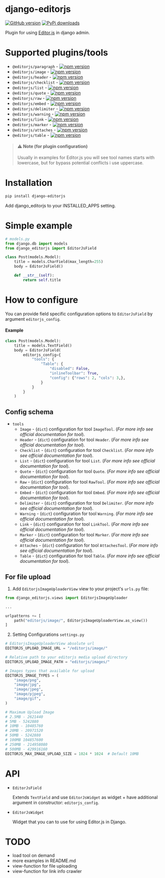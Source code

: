 # django-editorjs

[![GitHub version](https://badge.fury.io/gh/VLZH%2Fdjango-editorjs.svg)](https://badge.fury.io/gh/VLZH%2Fdjango-editorjs)
[![PyPi downloads](https://img.shields.io/pypi/dm/django-editorjs)](https://pypi.org/project/django-editorjs/)

Plugin for using [Editor.js](https://editorjs.io/) in django admin.

# Supported plugins/tools

- `@editorjs/paragraph` - [![npm version](https://badge.fury.io/js/%40editorjs%2Fparagraph.svg)](https://badge.fury.io/js/%40editorjs%2Fparagraph)
- `@editorjs/image` - [![npm version](https://badge.fury.io/js/%40editorjs%2Fimage.svg)](https://badge.fury.io/js/%40editorjs%2Fimage)
- `@editorjs/header` - [![npm version](https://badge.fury.io/js/%40editorjs%2Fheader.svg)](https://badge.fury.io/js/%40editorjs%2Fheader)
- `@editorjs/checklist` - [![npm version](https://badge.fury.io/js/%40editorjs%2Fchecklist.svg)](https://badge.fury.io/js/%40editorjs%2Fchecklist)
- `@editorjs/list` - [![npm version](https://badge.fury.io/js/%40editorjs%2Flist.svg)](https://badge.fury.io/js/%40editorjs%2Flist)
- `@editorjs/quote` - [![npm version](https://badge.fury.io/js/%40editorjs%2Fquote.svg)](https://badge.fury.io/js/%40editorjs%2Fquote)
- `@editorjs/raw` - [![npm version](https://badge.fury.io/js/%40editorjs%2Fraw.svg)](https://badge.fury.io/js/%40editorjs%2Fraw)
- `@editorjs/embed` - [![npm version](https://badge.fury.io/js/%40editorjs%2Fembed.svg)](https://badge.fury.io/js/%40editorjs%2Fembed)
- `@editorjs/delimiter` - [![npm version](https://badge.fury.io/js/%40editorjs%2Fdelimiter.svg)](https://badge.fury.io/js/%40editorjs%2Fdelimiter)
- `@editorjs/warning` - [![npm version](https://badge.fury.io/js/%40editorjs%2Fwarning.svg)](https://badge.fury.io/js/%40editorjs%2Fwarning)
- `@editorjs/link` - [![npm version](https://badge.fury.io/js/%40editorjs%2Flink.svg)](https://badge.fury.io/js/%40editorjs%2Flink)
- `@editorjs/marker` - [![npm version](https://badge.fury.io/js/%40editorjs%2Fmarker.svg)](https://badge.fury.io/js/%40editorjs%2Fmarker)
- `@editorjs/attaches` - [![npm version](https://badge.fury.io/js/%40editorjs%2Fattaches.svg)](https://badge.fury.io/js/%40editorjs%2Fattaches)
- `@editorjs/table` - [![npm version](https://badge.fury.io/js/%40editorjs%2Ftable.svg)](https://badge.fury.io/js/%40editorjs%2Ftable)

> #### ⚠️ Note (for plugin configuration)
>
> Usually in examples for Editor.js you will see tool names starts with lowercase, but for bypass potential conflicts i use uppercase.

# Installation

```bash
pip install django-editorjs
```

Add django_editorjs to your INSTALLED_APPS setting.

# Simple example

```python
# models.py
from django.db import models
from django_editorjs import EditorJsField

class Post(models.Model):
    title = models.CharField(max_length=255)
    body = EditorJsField()

    def __str__(self):
        return self.title
```

# How to configure

You can provide field specific configuration options to `EditorJsField` by argument `editorjs_config`.

#### Example

```python
class Post(models.Model):
    title = models.TextField()
    body = EditorJsField(
        editorjs_config={
            "tools": {
                "Table": {
                    "disabled": False,
                    "inlineToolbar": True,
                    "config": {"rows": 2, "cols": 3,},
                }
            }
        }
    )

```

## Config schema

- `tools`
  - `Image` - (`dict`) configuration for tool `ImageTool`. (_For more info see official documentation for tool_).
  - `Header` - (`dict`) configuration for tool `Header`. (_For more info see official documentation for tool_).
  - `Checklist` - (`dict`) configuration for tool `Checklist`. (_For more info see official documentation for tool_).
  - `List` - (`dict`) configuration for tool `List`. (_For more info see official documentation for tool_).
  - `Quote` - (`dict`) configuration for tool `Quote`. (_For more info see official documentation for tool_).
  - `Raw` - (`dict`) configuration for tool `RawTool`. (_For more info see official documentation for tool_).
  - `Embed` - (`dict`) configuration for tool `Embed`. (_For more info see official documentation for tool_).
  - `Delimiter` - (`dict`) configuration for tool `Delimiter`. (_For more info see official documentation for tool_).
  - `Warning` - (`dict`) configuration for tool `Warning`. (_For more info see official documentation for tool_).
  - `Link` - (`dict`) configuration for tool `LinkTool`. (_For more info see official documentation for tool_).
  - `Marker` - (`dict`) configuration for tool `Marker`. (_For more info see official documentation for tool_).
  - `Attaches` - (`dict`) configuration for tool `AttachesTool`. (_For more info see official documentation for tool_).
  - `Table` - (`dict`) configuration for tool `Table`. (_For more info see official documentation for tool_).

## For file upload

1. Add `EditorjsImageUploaderView` view to your project's `urls.py` file:

```python
from django_editorjs.views import EditorjsImageUploader

...

urlpatterns += [
    path("editorjs/image/", EditorjsImageUploaderView.as_view())
]
```

2. Setting Configurations `settings.py`
   
```python
# EditorjsImageUploaderView absolute url
EDITORJS_UPLOAD_IMAGE_URL = "/editorjs/image/"

# Relative path to your editorjs media upload directory
EDITORJS_UPLOAD_IMAGE_PATH = "editorjs/images/"

# Images types that available for upload
EDITORJS_IMAGE_TYPES = (
    "image/png",
    "image/jpg",
    "image/jpeg",
    "image/pjpeg",
    "image/gif",
)

# Maximum Upload Image
# 2.5MB - 2621440
# 5MB - 5242880
# 10MB - 10485760
# 20MB - 20971520
# 50MB - 5242880
# 100MB 104857600
# 250MB - 214958080
# 500MB - 429916160
EDITORJS_MAX_IMAGE_UPLOAD_SIZE = 1024 * 1024  # Default 10MB
```

# API

- `EditorJsField`

  Extends `TextField` and use `EditorJsWidget` as widget + have additional argument in constructor: `editorjs_config`.

- `EditorJsWidget`

  Widget that you can to use for using Editor.js in Django.

# TODO

- load tool on demand
- more examples in README.md
- view-function for file uploading
- view-function for link info crawler
